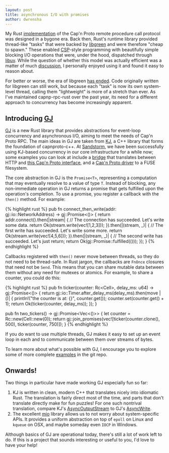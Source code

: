 ```yaml
---
layout: post
title: asynchronous I/O with promises
author: dwrensha
---
```



My Rust [implementation](https://github.com/dwrensha/capnp-rpc-rust)
of the Cap'n Proto remote procedure call protocol
was designed in a bygone era.
Back then, Rust's runtime library
provided thread-like "tasks"
that were backed by [libgreen](https://github.com/alexcrichton/green-rs)
and were therefore "cheap to spawn."
These enabled
[CSP](http://en.wikipedia.org/wiki/Communicating_sequential_processes)-style
programming
with beautifully simple blocking I/O operations
that were, under the hood,
dispatched through [libuv](https://github.com/libuv/libuv).
While the question of whether this model was actually efficient
was a matter of much [discussion](https://github.com/rust-lang/rfcs/pull/219),
I personally enjoyed using it and found it
easy to reason about.


For better or worse, the era of libgreen
[has ended](https://github.com/rust-lang/rfcs/blob/master/text/0230-remove-runtime.md).
Code originally written for libgreen can still work,
but because each "task" is now its own system-level thread,
calling them "lightweight" is more of a stretch than ever.
As I've maintained capnp-rpc-rust over the past year,
its need for a different approach to concurrency
has become increasingly apparent.


## Introducing [GJ](https://github.com/dwrensha/gj)

[GJ](https://github.com/dwrensha/gj) is a new Rust library that provides
abstractions for event-loop concurrency and asynchronous I/O,
aiming to meet the needs of Cap'n Proto RPC.
The main ideas in GJ are taken from
[KJ](https://capnproto.org/cxxrpc.html#kj-concurrency-framework),
a C++ library that forms the foundation of capnproto-c++.
At [Sandstorm](https://sandstorm.io), we have been
successfully using KJ-based concurrency
in our core infrastructure for a while now;
some examples you can look at include a
[bridge](https://github.com/sandstorm-io/sandstorm/blob/3a3e93eb142969125aa8573df4edc6c62efbeebe/src/sandstorm/sandstorm-http-bridge.c++) that translates between
HTTP and [this Cap'n Proto interface](https://github.com/sandstorm-io/sandstorm/blob/3a3e93eb142969125aa8573df4edc6c62efbeebe/src/sandstorm/web-session.capnp),
and a
[Cap'n Proto driver](https://github.com/sandstorm-io/sandstorm/blob/3a3e93eb142969125aa8573df4edc6c62efbeebe/src/sandstorm/fuse.c++)
to a FUSE filesystem.

The core abstraction in GJ is the `Promise<T>`, representing
a computation that may eventually resolve to a value of type `T`.
Instead of blocking, any non-immediate operation in GJ
returns a promise that gets fulfilled upon the operation's completion.
To use a promise, you register a callback with the `then()` method.
For example:

{% highlight rust %}
pub fn connect_then_write(addr: gj::io::NetworkAddress)
                         -> gj::Promise<()>
{
    return addr.connect().then(|stream| {
       // The connection has succeeded. Let's write some data.
       return Ok(stream.write(vec![1,2,3]));
    }).then(|(stream, _)| {
       // The first write has succeeded. Let's write some more.
       return Ok(stream.write(vec![4,5,6]));
    }).then(|(stream, _)| {
       // The second write has succeeded. Let's just return;
       return Ok(gj::Promise::fulfilled(()));
    });
}
{% endhighlight %}

Callbacks registered with `then()` never move between threads, so they do
not need to be thread-safe.
In Rust jargon, the callbacks are `FnOnce` closures that need not be `Send`.
This means that you can share mutable data between them
without any need for mutexes or atomics. For example, to share a counter,
you could do this:

{% highlight rust %}
pub fn ticker(counter: Rc<Cell<u32>>,
              delay_ms: u64) -> gj::Promise<()> {
    return gj::io::Timer.after_delay_ms(delay_ms).then(move |()| {
        println!("the counter is at: {}", counter.get());
        counter.set(counter.get() + 1);
        return Ok(ticker(counter, delay_ms));
    });
}

pub fn two_tickers() -> gj::Promise<Vec<()>> {
    let counter = Rc::new(Cell::new(0));
    return gj::join_promises(vec![ticker(counter.clone(), 500),
                                  ticker(counter, 750)]);
}
{% endhighlight %}


If you do want to use multiple threads, GJ makes it easy to set up an
event loop in each and to communicate between them over streams of bytes.

To learn more about what's possible with GJ,
I encourage you to explore some of more complete
[examples](https://github.com/dwrensha/gj/tree/master/examples)
in the git repo.

## Onwards!

Two things in particular have made working GJ especially fun so far:

  1. KJ is written in clean, modern C++ that translates nicely into idiomatic Rust.
     The translation is fairly direct most of the time, and parts that don't translate directly make
     for fun puzzles! For one such nontrival translation, compare KJ's
     [AsyncOutputStream](https://github.com/sandstorm-io/capnproto/blob/6315eaed384199702240c8d1b8d8186ae55e24e9/c%2B%2B/src/kj/async-io.h#L54)
     to GJ's
     [AsyncWrite](https://github.com/dwrensha/gj/blob/8156f3cc89af96024e1bc0001481b11e40bef0f5/src/io.rs#L55).
  2. The excellent [mio](https://github.com/carllerche/mio) library allows us to not worry
     about system-specific APIs. It provides a uniform abstraction on top of
     `epoll` on Linux and `kqueue` on OSX, and maybe someday even `IOCP` in Windows.

Although basics of GJ are operational today,
there's still a lot of work left to do.
If this is a project that sounds interesting
or useful to you, I'd love to have your help!



